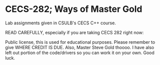 # CECS-282; Ways of Master Gold
Lab assignments given in CSULB's CECS C++ course.

READ CAREFULLY, especially if you are taking CECS 282 right now:

Public license, this is used for educational purposes. Please remember to give WHERE CREDIT IS DUE. Also, Master Steve Gold thoooo. I have also left out portion of the code/drivers so you can work it on your own. Good luck.
